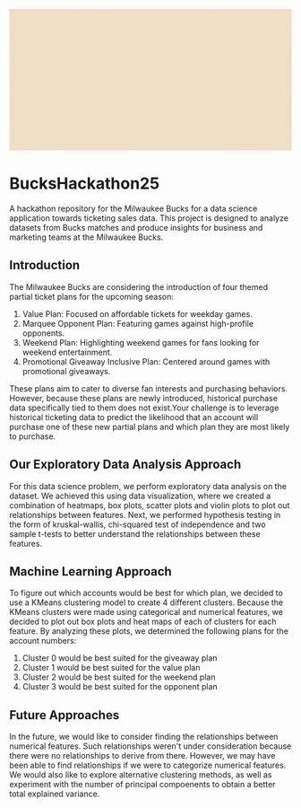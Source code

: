 
![Bucks](assets/bucks.gif)

# BucksHackathon25
A hackathon repository for the Milwaukee Bucks for a data science application towards ticketing sales data. This project is designed to analyze datasets from Bucks matches and produce insights for business and marketing teams at the Milwaukee Bucks.

## Introduction
The Milwaukee Bucks are considering the introduction of four themed partial ticket plans for the upcoming season:
1. Value Plan: Focused on affordable tickets for weekday games.
2. Marquee Opponent Plan: Featuring games against high-profile opponents.
3. Weekend Plan: Highlighting weekend games for fans looking for weekend entertainment.
4. Promotional Giveaway Inclusive Plan: Centered around games with promotional
giveaways.

These plans aim to cater to diverse fan interests and purchasing behaviors. However, because these plans are newly introduced, historical purchase data specifically tied to them does not exist.Your challenge is to leverage historical ticketing data to predict the likelihood that an account will purchase one of these new partial plans and which plan they are most likely to purchase.


## Our Exploratory Data Analysis Approach
For this data science problem, we perform exploratory data analysis on the dataset. We achieved this using data visualization, where we created a combination
of heatmaps, box plots, scatter plots and violin plots to plot out relationships between features. Next, we performed hypothesis testing in the form of 
kruskal-wallis, chi-squared test of independence and two sample t-tests to better understand the relationships between these features.

## Machine Learning Approach
To figure out which accounts would be best for which plan, we decided to use a KMeans clustering model to create 4 different clusters. Because the KMeans 
clusters were made using categorical and numerical features, we decided to plot out box plots and heat maps of each of clusters for each feature. By analyzing these plots, we determined the following plans for the account numbers:

1. Cluster 0 would be best suited for the giveaway plan
2. Cluster 1 would be best suited for the value plan
3. Cluster 2 would be best suited for the weekend plan
4. Cluster 3 would be best suited for the opponent plan

## Future Approaches
In the future, we would like to consider finding the relationships between numerical features. Such relationships weren't under consideration because there 
were no relationships to derive from there. However, we may have been able to find relationships if we were to categorize numerical features. We would also 
like to explore alternative clustering methods, as well as experiment with the number of principal compoenents to obtain a better total explained variance.